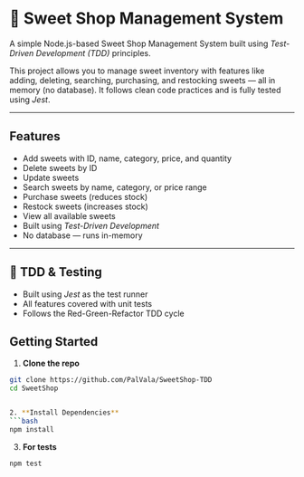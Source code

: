 # 🍬 Sweet Shop Management System

A simple Node.js-based Sweet Shop Management System built using *Test-Driven Development (TDD)* principles.

This project allows you to manage sweet inventory with features like adding, deleting, searching, purchasing, and restocking sweets — all in memory (no database). It follows clean code practices and is fully tested using *Jest*.

---

##  Features

-  Add sweets with ID, name, category, price, and quantity
-  Delete sweets by ID
-  Update sweets
-  Search sweets by name, category, or price range
-  Purchase sweets (reduces stock)
-  Restock sweets (increases stock)
-  View all available sweets
-  Built using *Test-Driven Development*
-  No database — runs in-memory

---

## 🧪 TDD & Testing

- Built using *Jest* as the test runner
- All features covered with unit tests
- Follows the Red-Green-Refactor TDD cycle

## Getting Started 

1. **Clone the repo**
```bash
git clone https://github.com/PalVala/SweetShop-TDD
cd SweetShop


2. **Install Dependencies**
```bash
npm install
```

3. **For tests**
```bash
npm test
```